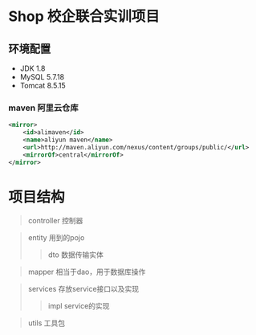 # Shop 校企联合实训项目
## 环境配置
- JDK 1.8
- MySQL 5.7.18
- Tomcat 8.5.15
### maven 阿里云仓库
```xml
<mirror>
    <id>alimaven</id>
    <name>aliyun maven</name>
    <url>http://maven.aliyun.com/nexus/content/groups/public/</url>
    <mirrorOf>central</mirrorOf>        
</mirror>
```
# 项目结构
> controller 控制器 

> entity 用到的pojo
>> dto 数据传输实体

> mapper 相当于dao，用于数据库操作

> services 存放service接口以及实现
>> impl service的实现

> utils 工具包
